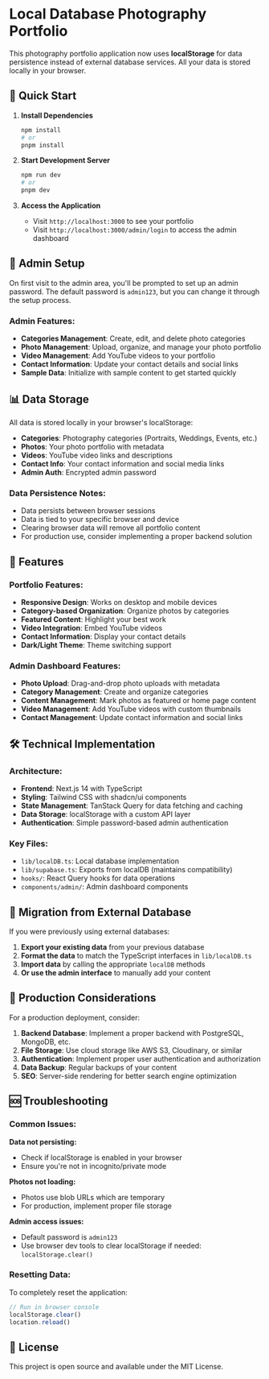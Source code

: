 # Local Database Photography Portfolio

This photography portfolio application now uses **localStorage** for data persistence instead of external database services. All your data is stored locally in your browser.

## 🚀 Quick Start

1. **Install Dependencies**
   ```bash
   npm install
   # or
   pnpm install
   ```

2. **Start Development Server**
   ```bash
   npm run dev
   # or
   pnpm dev
   ```

3. **Access the Application**
   - Visit `http://localhost:3000` to see your portfolio
   - Visit `http://localhost:3000/admin/login` to access the admin dashboard

## 🔐 Admin Setup

On first visit to the admin area, you'll be prompted to set up an admin password. The default password is `admin123`, but you can change it through the setup process.

### Admin Features:
- **Categories Management**: Create, edit, and delete photo categories
- **Photo Management**: Upload, organize, and manage your photo portfolio
- **Video Management**: Add YouTube videos to your portfolio
- **Contact Information**: Update your contact details and social links
- **Sample Data**: Initialize with sample content to get started quickly

## 📊 Data Storage

All data is stored locally in your browser's localStorage:

- **Categories**: Photography categories (Portraits, Weddings, Events, etc.)
- **Photos**: Your photo portfolio with metadata
- **Videos**: YouTube video links and descriptions
- **Contact Info**: Your contact information and social media links
- **Admin Auth**: Encrypted admin password

### Data Persistence Notes:
- Data persists between browser sessions
- Data is tied to your specific browser and device
- Clearing browser data will remove all portfolio content
- For production use, consider implementing a proper backend solution

## 🎨 Features

### Portfolio Features:
- **Responsive Design**: Works on desktop and mobile devices
- **Category-based Organization**: Organize photos by categories
- **Featured Content**: Highlight your best work
- **Video Integration**: Embed YouTube videos
- **Contact Information**: Display your contact details
- **Dark/Light Theme**: Theme switching support

### Admin Dashboard Features:
- **Photo Upload**: Drag-and-drop photo uploads with metadata
- **Category Management**: Create and organize categories
- **Content Management**: Mark photos as featured or home page content
- **Video Management**: Add YouTube videos with custom thumbnails
- **Contact Management**: Update contact information and social links

## 🛠 Technical Implementation

### Architecture:
- **Frontend**: Next.js 14 with TypeScript
- **Styling**: Tailwind CSS with shadcn/ui components
- **State Management**: TanStack Query for data fetching and caching
- **Data Storage**: localStorage with a custom API layer
- **Authentication**: Simple password-based admin authentication

### Key Files:
- `lib/localDB.ts`: Local database implementation
- `lib/supabase.ts`: Exports from localDB (maintains compatibility)
- `hooks/`: React Query hooks for data operations
- `components/admin/`: Admin dashboard components

## 🔄 Migration from External Database

If you were previously using external databases:

1. **Export your existing data** from your previous database
2. **Format the data** to match the TypeScript interfaces in `lib/localDB.ts`
3. **Import data** by calling the appropriate `localDB` methods
4. **Or use the admin interface** to manually add your content

## 🚨 Production Considerations

For a production deployment, consider:

1. **Backend Database**: Implement a proper backend with PostgreSQL, MongoDB, etc.
2. **File Storage**: Use cloud storage like AWS S3, Cloudinary, or similar
3. **Authentication**: Implement proper user authentication and authorization
4. **Data Backup**: Regular backups of your content
5. **SEO**: Server-side rendering for better search engine optimization

## 🆘 Troubleshooting

### Common Issues:

**Data not persisting:**
- Check if localStorage is enabled in your browser
- Ensure you're not in incognito/private mode

**Photos not loading:**
- Photos use blob URLs which are temporary
- For production, implement proper file storage

**Admin access issues:**
- Default password is `admin123`
- Use browser dev tools to clear localStorage if needed: `localStorage.clear()`

### Resetting Data:
To completely reset the application:
```javascript
// Run in browser console
localStorage.clear()
location.reload()
```

## 📝 License

This project is open source and available under the MIT License.
